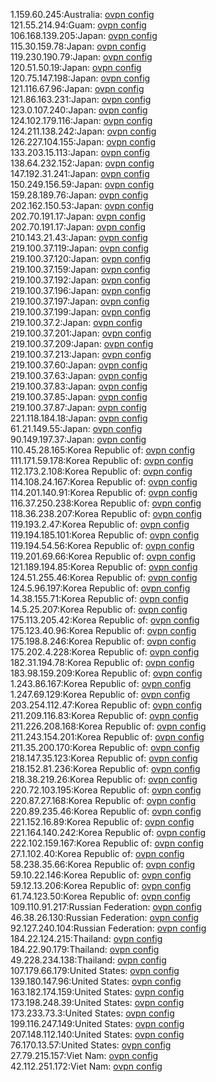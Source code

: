 1.159.60.245:Australia: [ovpn config](vpn/1_159_60_245.ovpn)  
121.55.214.94:Guam: [ovpn config](vpn/121_55_214_94.ovpn)  
106.168.139.205:Japan: [ovpn config](vpn/106_168_139_205.ovpn)  
115.30.159.78:Japan: [ovpn config](vpn/115_30_159_78.ovpn)  
119.230.190.79:Japan: [ovpn config](vpn/119_230_190_79.ovpn)  
120.51.50.19:Japan: [ovpn config](vpn/120_51_50_19.ovpn)  
120.75.147.198:Japan: [ovpn config](vpn/120_75_147_198.ovpn)  
121.116.67.96:Japan: [ovpn config](vpn/121_116_67_96.ovpn)  
121.86.163.231:Japan: [ovpn config](vpn/121_86_163_231.ovpn)  
123.0.107.240:Japan: [ovpn config](vpn/123_0_107_240.ovpn)  
124.102.179.116:Japan: [ovpn config](vpn/124_102_179_116.ovpn)  
124.211.138.242:Japan: [ovpn config](vpn/124_211_138_242.ovpn)  
126.227.104.155:Japan: [ovpn config](vpn/126_227_104_155.ovpn)  
133.203.15.113:Japan: [ovpn config](vpn/133_203_15_113.ovpn)  
138.64.232.152:Japan: [ovpn config](vpn/138_64_232_152.ovpn)  
147.192.31.241:Japan: [ovpn config](vpn/147_192_31_241.ovpn)  
150.249.156.59:Japan: [ovpn config](vpn/150_249_156_59.ovpn)  
159.28.189.76:Japan: [ovpn config](vpn/159_28_189_76.ovpn)  
202.162.150.53:Japan: [ovpn config](vpn/202_162_150_53.ovpn)  
202.70.191.17:Japan: [ovpn config](vpn/202_70_191_17.ovpn)  
202.70.191.17:Japan: [ovpn config](vpn/202_70_191_17.ovpn)  
210.143.21.43:Japan: [ovpn config](vpn/210_143_21_43.ovpn)  
219.100.37.119:Japan: [ovpn config](vpn/219_100_37_119.ovpn)  
219.100.37.120:Japan: [ovpn config](vpn/219_100_37_120.ovpn)  
219.100.37.159:Japan: [ovpn config](vpn/219_100_37_159.ovpn)  
219.100.37.192:Japan: [ovpn config](vpn/219_100_37_192.ovpn)  
219.100.37.196:Japan: [ovpn config](vpn/219_100_37_196.ovpn)  
219.100.37.197:Japan: [ovpn config](vpn/219_100_37_197.ovpn)  
219.100.37.199:Japan: [ovpn config](vpn/219_100_37_199.ovpn)  
219.100.37.2:Japan: [ovpn config](vpn/219_100_37_2.ovpn)  
219.100.37.201:Japan: [ovpn config](vpn/219_100_37_201.ovpn)  
219.100.37.209:Japan: [ovpn config](vpn/219_100_37_209.ovpn)  
219.100.37.213:Japan: [ovpn config](vpn/219_100_37_213.ovpn)  
219.100.37.60:Japan: [ovpn config](vpn/219_100_37_60.ovpn)  
219.100.37.63:Japan: [ovpn config](vpn/219_100_37_63.ovpn)  
219.100.37.83:Japan: [ovpn config](vpn/219_100_37_83.ovpn)  
219.100.37.85:Japan: [ovpn config](vpn/219_100_37_85.ovpn)  
219.100.37.87:Japan: [ovpn config](vpn/219_100_37_87.ovpn)  
221.118.184.18:Japan: [ovpn config](vpn/221_118_184_18.ovpn)  
61.21.149.55:Japan: [ovpn config](vpn/61_21_149_55.ovpn)  
90.149.197.37:Japan: [ovpn config](vpn/90_149_197_37.ovpn)  
110.45.28.165:Korea Republic of: [ovpn config](vpn/110_45_28_165.ovpn)  
111.171.59.178:Korea Republic of: [ovpn config](vpn/111_171_59_178.ovpn)  
112.173.2.108:Korea Republic of: [ovpn config](vpn/112_173_2_108.ovpn)  
114.108.24.167:Korea Republic of: [ovpn config](vpn/114_108_24_167.ovpn)  
114.201.140.91:Korea Republic of: [ovpn config](vpn/114_201_140_91.ovpn)  
116.37.250.238:Korea Republic of: [ovpn config](vpn/116_37_250_238.ovpn)  
118.36.238.207:Korea Republic of: [ovpn config](vpn/118_36_238_207.ovpn)  
119.193.2.47:Korea Republic of: [ovpn config](vpn/119_193_2_47.ovpn)  
119.194.185.101:Korea Republic of: [ovpn config](vpn/119_194_185_101.ovpn)  
119.194.54.56:Korea Republic of: [ovpn config](vpn/119_194_54_56.ovpn)  
119.201.69.66:Korea Republic of: [ovpn config](vpn/119_201_69_66.ovpn)  
121.189.194.85:Korea Republic of: [ovpn config](vpn/121_189_194_85.ovpn)  
124.51.255.46:Korea Republic of: [ovpn config](vpn/124_51_255_46.ovpn)  
124.5.96.197:Korea Republic of: [ovpn config](vpn/124_5_96_197.ovpn)  
14.38.155.71:Korea Republic of: [ovpn config](vpn/14_38_155_71.ovpn)  
14.5.25.207:Korea Republic of: [ovpn config](vpn/14_5_25_207.ovpn)  
175.113.205.42:Korea Republic of: [ovpn config](vpn/175_113_205_42.ovpn)  
175.123.40.96:Korea Republic of: [ovpn config](vpn/175_123_40_96.ovpn)  
175.198.8.246:Korea Republic of: [ovpn config](vpn/175_198_8_246.ovpn)  
175.202.4.228:Korea Republic of: [ovpn config](vpn/175_202_4_228.ovpn)  
182.31.194.78:Korea Republic of: [ovpn config](vpn/182_31_194_78.ovpn)  
183.98.159.209:Korea Republic of: [ovpn config](vpn/183_98_159_209.ovpn)  
1.243.86.167:Korea Republic of: [ovpn config](vpn/1_243_86_167.ovpn)  
1.247.69.129:Korea Republic of: [ovpn config](vpn/1_247_69_129.ovpn)  
203.254.112.47:Korea Republic of: [ovpn config](vpn/203_254_112_47.ovpn)  
211.209.116.83:Korea Republic of: [ovpn config](vpn/211_209_116_83.ovpn)  
211.226.208.168:Korea Republic of: [ovpn config](vpn/211_226_208_168.ovpn)  
211.243.154.201:Korea Republic of: [ovpn config](vpn/211_243_154_201.ovpn)  
211.35.200.170:Korea Republic of: [ovpn config](vpn/211_35_200_170.ovpn)  
218.147.35.123:Korea Republic of: [ovpn config](vpn/218_147_35_123.ovpn)  
218.152.81.236:Korea Republic of: [ovpn config](vpn/218_152_81_236.ovpn)  
218.38.219.26:Korea Republic of: [ovpn config](vpn/218_38_219_26.ovpn)  
220.72.103.195:Korea Republic of: [ovpn config](vpn/220_72_103_195.ovpn)  
220.87.27.168:Korea Republic of: [ovpn config](vpn/220_87_27_168.ovpn)  
220.89.235.46:Korea Republic of: [ovpn config](vpn/220_89_235_46.ovpn)  
221.152.16.89:Korea Republic of: [ovpn config](vpn/221_152_16_89.ovpn)  
221.164.140.242:Korea Republic of: [ovpn config](vpn/221_164_140_242.ovpn)  
222.102.159.167:Korea Republic of: [ovpn config](vpn/222_102_159_167.ovpn)  
27.1.102.40:Korea Republic of: [ovpn config](vpn/27_1_102_40.ovpn)  
58.238.35.66:Korea Republic of: [ovpn config](vpn/58_238_35_66.ovpn)  
59.10.22.146:Korea Republic of: [ovpn config](vpn/59_10_22_146.ovpn)  
59.12.13.206:Korea Republic of: [ovpn config](vpn/59_12_13_206.ovpn)  
61.74.123.50:Korea Republic of: [ovpn config](vpn/61_74_123_50.ovpn)  
109.110.91.217:Russian Federation: [ovpn config](vpn/109_110_91_217.ovpn)  
46.38.26.130:Russian Federation: [ovpn config](vpn/46_38_26_130.ovpn)  
92.127.240.104:Russian Federation: [ovpn config](vpn/92_127_240_104.ovpn)  
184.22.124.215:Thailand: [ovpn config](vpn/184_22_124_215.ovpn)  
184.22.90.179:Thailand: [ovpn config](vpn/184_22_90_179.ovpn)  
49.228.234.138:Thailand: [ovpn config](vpn/49_228_234_138.ovpn)  
107.179.66.179:United States: [ovpn config](vpn/107_179_66_179.ovpn)  
139.180.147.96:United States: [ovpn config](vpn/139_180_147_96.ovpn)  
163.182.174.159:United States: [ovpn config](vpn/163_182_174_159.ovpn)  
173.198.248.39:United States: [ovpn config](vpn/173_198_248_39.ovpn)  
173.233.73.3:United States: [ovpn config](vpn/173_233_73_3.ovpn)  
199.116.247.149:United States: [ovpn config](vpn/199_116_247_149.ovpn)  
207.148.112.140:United States: [ovpn config](vpn/207_148_112_140.ovpn)  
76.170.13.57:United States: [ovpn config](vpn/76_170_13_57.ovpn)  
27.79.215.157:Viet Nam: [ovpn config](vpn/27_79_215_157.ovpn)  
42.112.251.172:Viet Nam: [ovpn config](vpn/42_112_251_172.ovpn)  
